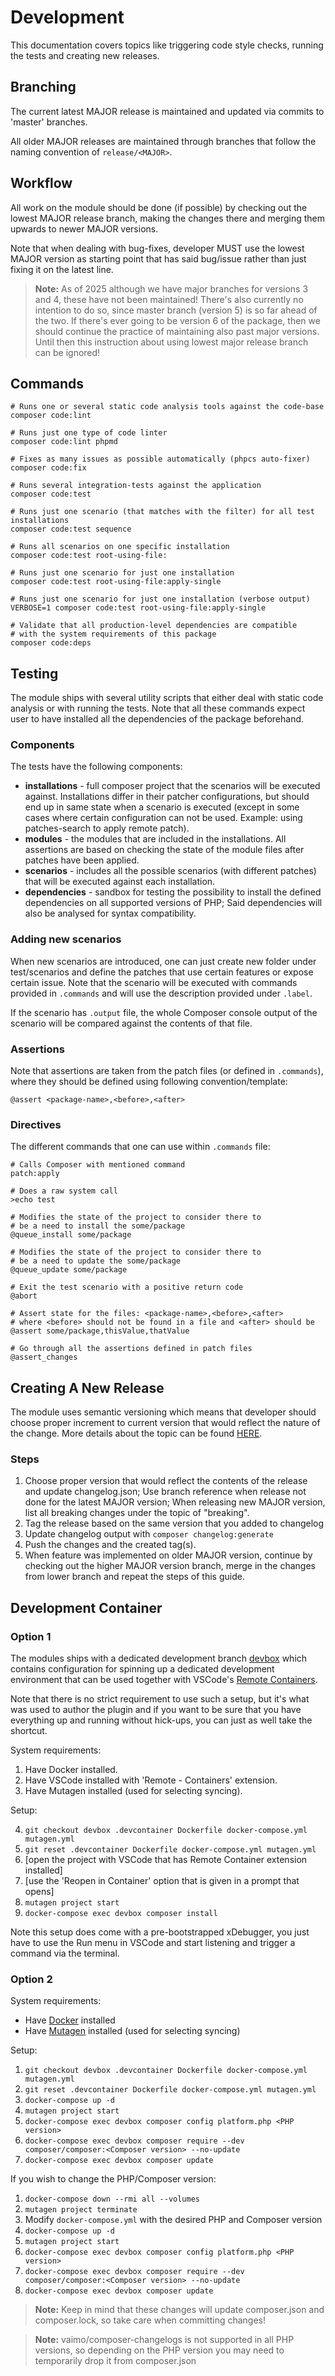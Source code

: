 # Development

This documentation covers topics like triggering code style checks, running the tests and creating new 
releases.  

## Branching

The current latest MAJOR release is maintained and updated via commits to 'master' branches. 

All older MAJOR releases are maintained through branches that follow the naming convention of `release/<MAJOR>`.

## Workflow

All work on the module should be done (if possible) by checking out the lowest MAJOR release branch,
making the changes there and merging them upwards to newer MAJOR versions. 

Note that when dealing with bug-fixes, developer MUST use the lowest MAJOR version as starting point that 
has said bug/issue rather than just fixing it on the latest line.

> **Note:** As of 2025 although we have major branches for versions 3 and 4, these have not been maintained! There's
> also currently no intention to do so, since master branch (version 5) is so far ahead of the two. If there's ever
> going to be version 6 of the package, then we should continue the practice of maintaining also past major versions.
> Until then this instruction about using lowest major release branch can be ignored!

## Commands

```shell
# Runs one or several static code analysis tools against the code-base
composer code:lint

# Runs just one type of code linter
composer code:lint phpmd

# Fixes as many issues as possible automatically (phpcs auto-fixer)
composer code:fix

# Runs several integration-tests against the application
composer code:test

# Runs just one scenario (that matches with the filter) for all test installations
composer code:test sequence

# Runs all scenarios on one specific installation
composer code:test root-using-file:

# Runs just one scenario for just one installation
composer code:test root-using-file:apply-single

# Runs just one scenario for just one installation (verbose output)
VERBOSE=1 composer code:test root-using-file:apply-single

# Validate that all production-level dependencies are compatible 
# with the system requirements of this package 
composer code:deps
```

## Testing

The module ships with several utility scripts that either deal with static code analysis or with running 
the tests. Note that all these commands expect user to have installed all the dependencies of the package
beforehand.

### Components

The tests have the following components:

* **installations** - full composer project that the scenarios will be executed against. Installations differ in
  their patcher configurations, but should end up in same state when a scenario is executed (except in some
  cases where certain configuration can not be used. Example: using patches-search to apply remote patch).  
* **modules** - the modules that are included in the installations. All assertions are based on checking the
  state of the module files after patches have been applied.
* **scenarios** - includes all the possible scenarios (with different patches) that will be executed against 
  each installation.
* **dependencies** - sandbox for testing the possibility to install the defined dependencies on all supported
  versions of PHP; Said dependencies will also be analysed for syntax compatibility.

### Adding new scenarios

When new scenarios are introduced, one can just create new folder under test/scenarios and define the 
patches that use certain features or expose certain issue. Note that the scenario will be executed with
commands provided in `.commands` and will use the description provided under `.label`.

If the scenario has `.output` file, the whole Composer console output of the scenario will be compared 
against the contents of that file. 

### Assertions

Note that assertions are taken from the patch files (or defined in `.commands`), where they should be defined 
using following convention/template:

```
@assert <package-name>,<before>,<after>
```

### Directives

The different commands that one can use within `.commands` file:

```shell
# Calls Composer with mentioned command
patch:apply

# Does a raw system call
>echo test

# Modifies the state of the project to consider there to
# be a need to install the some/package
@queue_install some/package

# Modifies the state of the project to consider there to
# be a need to update the some/package
@queue_update some/package

# Exit the test scenario with a positive return code
@abort

# Assert state for the files: <package-name>,<before>,<after>
# where <before> should not be found in a file and <after> should be
@assert some/package,thisValue,thatValue

# Go through all the assertions defined in patch files
@assert_changes
```

## Creating A New Release

The module uses semantic versioning which means that developer should choose proper increment to current
version that would reflect the nature of the change. More details about the topic can be found [HERE](https://semver.org).

### Steps

1. Choose proper version that would reflect the contents of the release and update changelog.json; Use branch 
   reference when release not done for the latest MAJOR version; When releasing new MAJOR version, list all
   breaking changes under the topic of "breaking".
2. Tag the release based on the same version that you added to changelog
3. Update changelog output with `composer changelog:generate`
4. Push the changes and the created tag(s).
5. When feature was implemented on older MAJOR version, continue by checking out the higher MAJOR version 
   branch, merge in the changes from lower branch and repeat the steps of this guide.   

## Development Container

### Option 1

The modules ships with a dedicated development branch [devbox](https://github.com/vaimo/composer-changelogs/tree/devbox)
which contains configuration for spinning up a dedicated development environment that can be used together
with VSCode's [Remote Containers](https://code.visualstudio.com/docs/remote/containers).

Note that there is no strict requirement to use such a setup, but it's what was used to author the plugin
and if you want to be sure that you have everything up and running without hick-ups, you can just as well
take the shortcut.

System requirements:

1. Have Docker installed.
2. Have VSCode installed with 'Remote - Containers' extension.
3. Have Mutagen installed (used for selecting syncing).

Setup:

4. `git checkout devbox .devcontainer Dockerfile docker-compose.yml mutagen.yml`
5. `git reset .devcontainer Dockerfile docker-compose.yml mutagen.yml`
6. [open the project with VSCode that has Remote Container extension installed]
7. [use the 'Reopen in Container' option that is given in a prompt that opens]
8. `mutagen project start`
9. `docker-compose exec devbox composer install`

Note this setup does come with a pre-bootstrapped xDebugger, you just have to use the Run menu
in VSCode and start listening and trigger a command via the terminal.

### Option 2

System requirements:

* Have [Docker](https://www.docker.com/) installed
* Have [Mutagen](https://mutagen.io) installed (used for selecting syncing)

Setup:

1. `git checkout devbox .devcontainer Dockerfile docker-compose.yml mutagen.yml`
2. `git reset .devcontainer Dockerfile docker-compose.yml mutagen.yml`
3. `docker-compose up -d`
4. `mutagen project start`
5. `docker-compose exec devbox composer config platform.php <PHP version>`
6. `docker-compose exec devbox composer require --dev composer/composer:<Composer version> --no-update`
7. `docker-compose exec devbox composer update`

If you wish to change the PHP/Composer version:

1. `docker-compose down --rmi all --volumes`
2. `mutagen project terminate`
3. Modify `docker-compose.yml` with the desired PHP and Composer version
4. `docker-compose up -d`
5. `mutagen project start`
6. `docker-compose exec devbox composer config platform.php <PHP version>`
7. `docker-compose exec devbox composer require --dev composer/composer:<Composer version> --no-update`
8. `docker-compose exec devbox composer update`

> **Note:** Keep in mind that these changes will update composer.json and composer.lock, so take care when committing
> changes!

> **Note:** vaimo/composer-changelogs is not supported in all PHP versions, so depending on the PHP version
> you may need to temporarily drop it from composer.json
